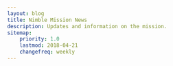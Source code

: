 ```yaml
---
layout: blog
title: Nimble Mission News
description: Updates and information on the mission.
sitemap:
    priority: 1.0
    lastmod: 2018-04-21
    changefreq: weekly
---
```

